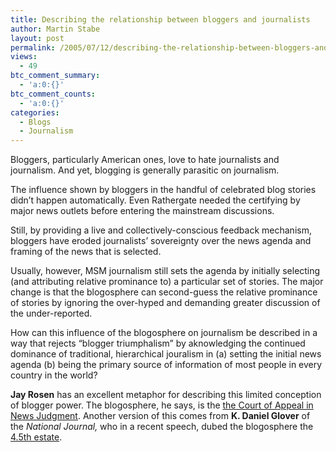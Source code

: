 ```yaml
---
title: Describing the relationship between bloggers and journalists
author: Martin Stabe
layout: post
permalink: /2005/07/12/describing-the-relationship-between-bloggers-and-journalists/
views:
  - 49
btc_comment_summary:
  - 'a:0:{}'
btc_comment_counts:
  - 'a:0:{}'
categories:
  - Blogs
  - Journalism
---
```

Bloggers, particularly American ones, love to hate journalists and journalism. And yet, blogging is generally parasitic on journalism. 

The influence shown by bloggers in the handful of celebrated blog stories didn&#8217;t happen automatically. Even Rathergate needed the certifying by major news outlets before entering the mainstream discussions.

Still, by providing a live and collectively-conscious feedback mechanism, bloggers have eroded journalists&rsquo; sovereignty over the news agenda and framing of the news that is selected. 

Usually, however, MSM journalism still sets the agenda by initially selecting (and attributing relative prominance to) a particular set of stories. The major change is that the blogosphere can second-guess the relative prominance of stories by ignoring the over-hyped and demanding greater discussion of the under-reported.

How can this influence of the blogosphere on journalism be described in a way that rejects &ldquo;blogger triumphalism&rdquo; by aknowledging the continued dominance of traditional, hierarchical jouralism in (a) setting the initial news agenda (b) being the primary source of information of most people in every country in the world?

**Jay Rosen** has an excellent metaphor for describing this limited conception of blogger power. The blogosphere, he says, is the [the Court of Appeal in News Judgment][1]. Another version of this comes from **K. Daniel Glover** of the *National Journal,* who in a recent speech, dubed the blogosphere the [4.5th estate][2].

 [1]: http://journalism.nyu.edu/pubzone/weblogs/pressthink/2005/06/19/dwn_mmo.html "PressThink: The Downing Street Memo and the Court of Appeal in News Judgment"
 [2]: http://beltwayblogroll.nationaljournal.com/archives/2005/07/journalists_vs.html
